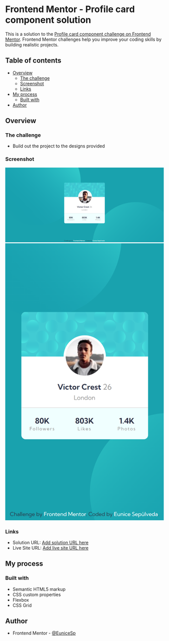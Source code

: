 # Frontend Mentor - Profile card component solution

This is a solution to the [Profile card component challenge on Frontend Mentor](https://www.frontendmentor.io/challenges/profile-card-component-cfArpWshJ). Frontend Mentor challenges help you improve your coding skills by building realistic projects. 

## Table of contents

- [Overview](#overview)
  - [The challenge](#the-challenge)
  - [Screenshot](#screenshot)
  - [Links](#links)
- [My process](#my-process)
  - [Built with](#built-with)
- [Author](#author)

## Overview

### The challenge

- Build out the project to the designs provided

### Screenshot

![](/design/Desktop.png)
![](/design/Mobile.png)

### Links

- Solution URL: [Add solution URL here](https://www.frontendmentor.io/solutions/profile-card-component-p-Q0d3Eoqf)
- Live Site URL: [Add live site URL here](https://eclectic-chebakia-dc2cdc.netlify.app/)

## My process

### Built with

- Semantic HTML5 markup
- CSS custom properties
- Flexbox
- CSS Grid

## Author

- Frontend Mentor - [@EuniceSp](https://www.frontendmentor.io/profile/EuniceSp)